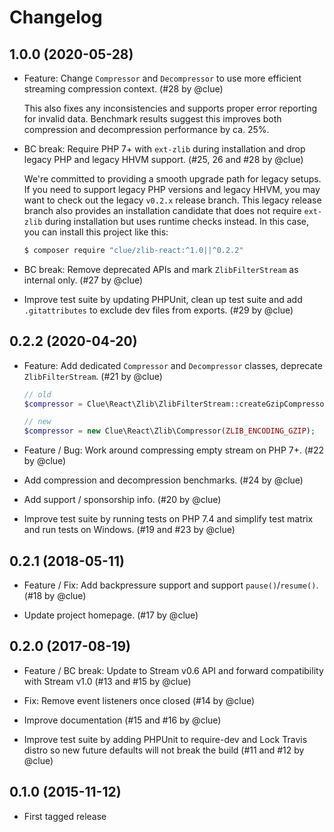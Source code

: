 # Changelog

## 1.0.0 (2020-05-28)

*   Feature: Change `Compressor` and `Decompressor` to use more efficient streaming compression context.
    (#28 by @clue)

    This also fixes any inconsistencies and supports proper error reporting for invalid data.
    Benchmark results suggest this improves both compression and decompression performance by ca. 25%.

*   BC break: Require PHP 7+ with `ext-zlib` during installation and drop legacy PHP and legacy HHVM support.
    (#25, 26 and #28 by @clue)

    We're committed to providing a smooth upgrade path for legacy setups.
    If you need to support legacy PHP versions and legacy HHVM, you may want to
    check out the legacy `v0.2.x` release branch.
    This legacy release branch also provides an installation candidate that does not
    require `ext-zlib` during installation but uses runtime checks instead.
    In this case, you can install this project like this:

    ```bash
    $ composer require "clue/zlib-react:^1.0||^0.2.2"
    ```

*   BC break: Remove deprecated APIs and mark `ZlibFilterStream` as internal only.
    (#27 by @clue)

*   Improve test suite by updating PHPUnit, clean up test suite and
    add `.gitattributes` to exclude dev files from exports.
    (#29 by @clue)

## 0.2.2 (2020-04-20)

*   Feature: Add dedicated `Compressor` and `Decompressor` classes, deprecate `ZlibFilterStream`.
    (#21 by @clue)

    ```php
    // old
    $compressor = Clue\React\Zlib\ZlibFilterStream::createGzipCompressor();

    // new
    $compressor = new Clue\React\Zlib\Compressor(ZLIB_ENCODING_GZIP);
    ```

*   Feature / Bug: Work around compressing empty stream on PHP 7+.
    (#22 by @clue)

*   Add compression and decompression benchmarks.
    (#24 by @clue)

*   Add support / sponsorship info.
    (#20 by @clue)

*   Improve test suite by running tests on PHP 7.4 and simplify test matrix
    and run tests on Windows.
    (#19 and #23 by @clue)

## 0.2.1 (2018-05-11)

*   Feature / Fix: Add backpressure support and support `pause()`/`resume()`.
    (#18 by @clue)

*   Update project homepage.
    (#17 by @clue)

## 0.2.0 (2017-08-19)

* Feature / BC break: Update to Stream v0.6 API and forward compatibility with Stream v1.0
  (#13 and #15 by @clue)

* Fix: Remove event listeners once closed
  (#14 by @clue)

* Improve documentation
  (#15 and #16 by @clue)

* Improve test suite by adding PHPUnit to require-dev and
  Lock Travis distro so new future defaults will not break the build
  (#11 and #12 by @clue)

## 0.1.0 (2015-11-12)

* First tagged release
